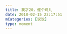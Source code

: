 ```yaml
---
title: 我才20，催个鸡儿
date: 2018-02-15 22:17:51
mCategories: [说说]
type: moment
---
```


<div id="pics-20180215221751"></div>

<script>
var data = [
    {"link": "2018-02-15_000000.jpeg", "type": "shuoshuo"}
];
picsRender(data, "pics-20180215221751");
</script>
